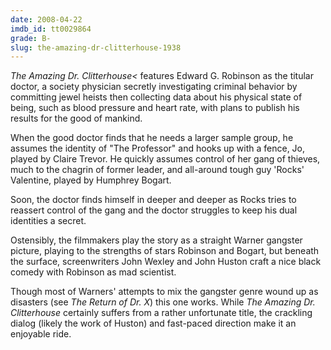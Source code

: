 ```yaml
---
date: 2008-04-22
imdb_id: tt0029864
grade: B-
slug: the-amazing-dr-clitterhouse-1938
---
```


_The Amazing Dr. Clitterhouse<_ features Edward G. Robinson as the titular doctor, a society physician secretly investigating criminal behavior by committing jewel heists then collecting data about his physical state of being, such as blood pressure and heart rate, with plans to publish his results for the good of mankind.

When the good doctor finds that he needs a larger sample group, he assumes the identity of "The Professor" and hooks up with a fence, Jo, played by Claire Trevor. He quickly assumes control of her gang of thieves, much to the chagrin of former leader, and all-around tough guy 'Rocks' Valentine, played by Humphrey Bogart.

Soon, the doctor finds himself in deeper and deeper as Rocks tries to reassert control of the gang and the doctor struggles to keep his dual identities a secret.

Ostensibly, the filmmakers play the story as a straight Warner gangster picture, playing to the strengths of stars Robinson and Bogart, but beneath the surface, screenwriters John Wexley and John Huston craft a nice black comedy with Robinson as mad scientist.

Though most of Warners' attempts to mix the gangster genre wound up as disasters (see <span data-imdb-id="tt0031851">_The Return of Dr. X_</span>) this one works. While _The Amazing Dr. Clitterhouse_ certainly suffers from a rather unfortunate title, the crackling dialog (likely the work of Huston) and fast-paced direction make it an enjoyable ride.
